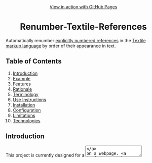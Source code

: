 <div align="center">
  <a href="https://bzvnr.github.io/Renumber-Textile-References/">View in action with GitHub Pages</a>
</div>

<h1 align="center">Renumber-Textile-References</h1>

Automatically renumber [explicitly numbered references](https://textile-lang.com/doc/footnotes) in the [Textile markup language](https://en.wikipedia.org/wiki/Textile_(markup_language)) by order of their appearance in text.

## Table of Contents

1. [Introduction](#introduction)
2. [Example](#example)
3. [Features](#features)
4. [Rationale](#rationale)
5. [Terminology](#terminology)
6. [Use Instructions](#use-instructions)
7. [Installation](#installation)
8. [Configuration](#configuration)
9. [Limitations](#limitations)
10. [Technologies](#technologies)

## Introduction

This project is currently designed for a [<textarea>](https://developer.mozilla.org/en-US/docs/Web/HTML/Element/textarea) on a webpage. [Click here for a live webpage using the project's functions](https://bzvnr.github.io/Renumber-Textile-References/).

## Example 

| Before | After |
| ------ | ----- |
| h2. Section<br><br>Lorem.[2][3] ipsum.[1]<br><br>h2. External References<br><br>fn2. First Ref<br><br>fn1. Third Ref<br><br>fn3. Second Ref | h2. Section<br><br>Lorem.[1][2] ipsum.[3]<br><br>h2. External References<br><br>fn1. First Ref<br><br>fn2. Second Ref<br><br>fn3. Third Ref |

## Features

- Automatically renumber [explicitly numbered Textile references](https://textile-lang.com/doc/footnotes) by their order of appearance in text
- User formatting errors are detected and highlighted to prevent incorrect usage
- References can be placed almost anywhere in text (for limits, see [Limitations](#bugs))

## Rationale

This project solves a problem with [explicitly numbered references](https://textile-lang.com/doc/footnotes) in the [Textile markup language](https://en.wikipedia.org/wiki/Textile_(markup_language)). When a user alters the reference order or inserts a new reference in a body of text, the references' order by appearance may be compromised. To preserve the references' order by appearance, a user may have to renumber the references manually. This project does that automatically.

Note that Textile already provides a solution to this with [auto-numbered notes](https://textile-lang.com/doc/auto-numbered-notes).

This project is suited for: 

- Anyone using Textile who has text already containing [explicitly numbered references](https://textile-lang.com/doc/footnotes)
- Websites where auto-numbered notes are not supported

## Terminology

This project was developed using different [terminology](https://textile-lang.com/doc/footnotes) than the Textile markup language, as seen below. This terminology may be subject to future change.

| Appearance in text | Project | Textile |
|:------------------:|:-------:|:-------:|
| [1] | In-text citation / Citation | Reference |
| fn1. Author - "Sample Text":https://www.example.com | Reference | Footnote |

## Use Instructions

A live version of project can be used with [GitHub Pages](https://bzvnr.github.io/Renumber-Textile-References/). The project can also be used offline by downloading or cloning it from GitHub.

### Requirements

To use this project locally, Node.js and npm must be installed. See [installation instructions for Node.js for details](https://docs.npmjs.com/downloading-and-installing-node-js-and-npm). A short video on how to install Node.js can also be viewed [here](https://youtu.be/OBhw2BOez0w?t=82).

## Installation

This part assumes the [requirements](#requirements) have been fulfilled.

1. Click the green `Code` button [on the project's GitHub repository page](https://github.com/bzvnr/Renumber-Textile-References) and download the project as a ZIP file
2. Unzip the file
3. [Open your system's terminal](https://web.archive.org/web/20220528160004/https://towardsdatascience.com/a-quick-guide-to-using-command-line-terminal-96815b97b955?gi=f465d80a5ddf)
4. In the terminal, navigate to the project's directory (folder). If you are unfamiliar with terminal navigation, enter `cd [filePathToProjectDirectory]` without the brackets in the terminal (ex: `cd C:\Users\user\Downloads\Renumber-Textile-References-master\Renumber-Textile-References-master`). The directory navigated to should contain the project's `lib` folder
5. In the terminal, enter `npm install` to download the npm packages required for the project

The project's [HTML document](./index.html) opened in most browsers should work locally after these instructions.

## Configuration

The project is configured by modifying the variable values in the [config.js](./lib/config.js) file. See [configuration instructions](#configuration-instructions) for more details. See [important details](#important-details) for a better understanding of how the program works.

### Configuration Instructions

This part assumes the project has been [downloaded](#installation) or cloned. To update [config.js](./lib/config.js), follow these instructions

- Locate the [config.js](./lib/config.js) file on your system
- Open [config.js](./lib/config.js) and update the variable values to the desired values (ex: referenceSection: "changeTheValueInQuotes")
- Save [config.js](./lib/config.js) to preserve any changes made
- See steps 3-5 from the [Installation](#installation) section for instructions on opening the system's terminal, navigating to the project directory, and downloading npm packages
- In terminal, enter the command `npm run build` (if interested, see [npm commands](#npm-commands) for what this does)
- Open `index.html` in a browser. The webpage should use the values in [config.js](./lib/config.js) when updating any provided text

### Important Details

- *referenceSection* - a variable in [config.js](./lib/config.js), it is assumed to be the last [heading](https://textile-lang.com/doc/headings) / a unique last section in a text. The [program](./lib/renumberReferences.js) places all references under the *referenceSection* after it is finished renumbering them
  - As seen in the [example](#example), *referenceSection's* default value is `h2. External References`. This can be changed by following the [configuration instructions](#configuration-instructions)
  - All references are placed under the *referenceSection*, regardless of where they are in the <textarea> (for limits see [limitations](#bugs)). Note that with the current implementation, any text after the *referenceSection* that is not a reference may be lost

## Limitations

(Using Textile terminology): The project currently does not support [references that don't link to the footnote or footnotes with a backlink](https://textile-lang.com/doc/footnotes).

Compatibility with Internet Explorer is untested.

### Bugs 

To view inputs known to cause errors, open [testCases.yaml](./lib/testCases.yaml) and search for "Failing" without quotes.

## Technologies

Technologies used for this project include:

- [Node.js](https://nodejs.org/en/download/) as a runtime environment
- [npm](https://npmjs.com) for package management 
- [Jest](https://jestjs.io/) for testing
- [webpack](https://github.com/webpack/webpack) for bundling
- [Visual Studio Code](https://code.visualstudio.com/) for development

### npm Commands

- `npm install` - install the required packages for the project
- `npm run build` - updates [bundle.js](./dist/bundle.js) to use the latest versions of the [renumberReferences.js](./lib/renumberReferences.js), [renumberTextarea.js](./lib/renumberTextarea.js), and [config.js](./lib/config.js) files. [index.html](./index.html) will use the updated version of [bundle.js](./dist/bundle.js)
- `npm test` - run the tests for the project with Jest

